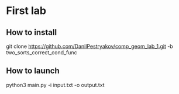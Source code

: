 # First lab

## How to install

git clone https://github.com/DanilPestryakov/comp_geom_lab_1.git -b two_sorts_correct_cond_func

## How to launch

python3 main.py -i input.txt -o output.txt
